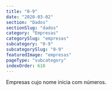 ```yaml
---
title: "0-9"
date: "2020-03-02"
section: "Dados"
sectionSlug: "dados"
category: "Empresas"
categorySlug: "empresas"
subcategory: "0-9"
subcategorySlug: "0-9"
featuredImage: "empresas"
pageType: "subcategory"
indexOrder: 610
---
```


Empresas cujo nome inicia com números.
